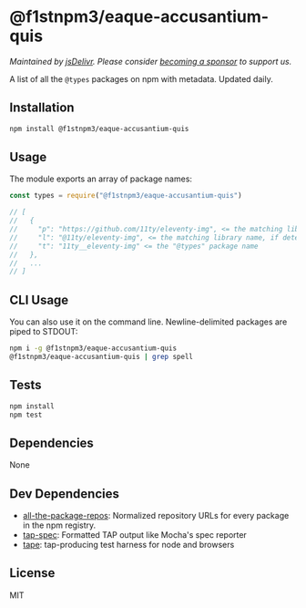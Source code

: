 # @f1stnpm3/eaque-accusantium-quis

*Maintained by [jsDelivr](https://github.com/jsdelivr). Please consider [becoming a sponsor](https://github.com/sponsors/jsdelivr) to support us.*

A list of all the `@types` packages on npm with metadata. Updated daily.

## Installation

```sh
npm install @f1stnpm3/eaque-accusantium-quis
```

## Usage

The module exports an array of package names:

```js
const types = require("@f1stnpm3/eaque-accusantium-quis")

// [
//   {
//     "p": "https://github.com/11ty/eleventy-img", <= the matching library repository, if detected
//     "l": "@11ty/eleventy-img", <= the matching library name, if detected
//     "t": "11ty__eleventy-img" <= the "@types" package name
//   },
//   ...
// ]

```

## CLI Usage

You can also use it on the command line. Newline-delimited packages are piped to
STDOUT:

```sh
npm i -g @f1stnpm3/eaque-accusantium-quis
@f1stnpm3/eaque-accusantium-quis | grep spell
```

## Tests

```sh
npm install
npm test
```

## Dependencies

None

## Dev Dependencies

- [all-the-package-repos](https://github.com/nice-registry/all-the-package-repos): Normalized repository URLs for every package in the npm registry.
- [tap-spec](https://github.com/scottcorgan/tap-spec): Formatted TAP output like Mocha&#39;s spec reporter
- [tape](https://github.com/substack/tape): tap-producing test harness for node and browsers

## License

MIT
